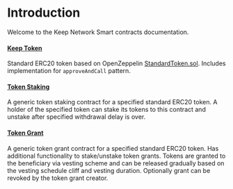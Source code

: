 # Introduction

Welcome to the Keep Network Smart contracts documentation.

#### [Keep Token](/docs/KeepToken/)
Standard ERC20 token based on OpenZeppelin [StandardToken.sol](https://github.com/OpenZeppelin/zeppelin-solidity/blob/master/contracts/token/ERC20/StandardToken.sol). Includes implementation for `approveAndCall` pattern.

#### [Token Staking](/docs/TokenStaking/)
A generic token staking contract for a specified standard ERC20 token. A holder of the specified token can stake its tokens to this contract and unstake after specified withdrawal delay is over.

#### [Token Grant](/docs/TokenGrant/)
A generic token grant contract for a specified standard ERC20 token. Has additional functionality to stake/unstake token grants. Tokens are granted to the beneficiary via vesting scheme and can be released gradually based on the vesting schedule cliff and vesting duration. Optionally grant can be revoked by the token grant creator.